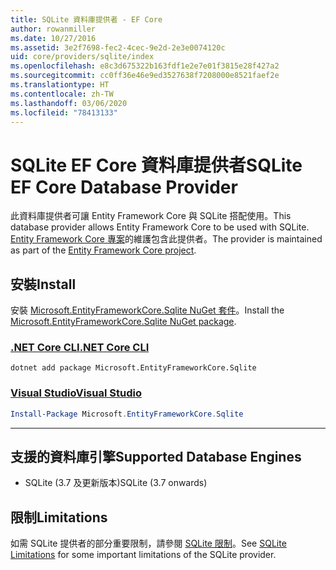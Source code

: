 ```yaml
---
title: SQLite 資料庫提供者 - EF Core
author: rowanmiller
ms.date: 10/27/2016
ms.assetid: 3e2f7698-fec2-4cec-9e2d-2e3e0074120c
uid: core/providers/sqlite/index
ms.openlocfilehash: e8c3d675322b163fdf1e2e7e01f3815e28f427a2
ms.sourcegitcommit: cc0ff36e46e9ed3527638f7208000e8521faef2e
ms.translationtype: HT
ms.contentlocale: zh-TW
ms.lasthandoff: 03/06/2020
ms.locfileid: "78413133"
---
```

# <a name="sqlite-ef-core-database-provider"></a><span data-ttu-id="d0c25-102">SQLite EF Core 資料庫提供者</span><span class="sxs-lookup"><span data-stu-id="d0c25-102">SQLite EF Core Database Provider</span></span>

<span data-ttu-id="d0c25-103">此資料庫提供者可讓 Entity Framework Core 與 SQLite 搭配使用。</span><span class="sxs-lookup"><span data-stu-id="d0c25-103">This database provider allows Entity Framework Core to be used with SQLite.</span></span> <span data-ttu-id="d0c25-104">[Entity Framework Core 專案](https://github.com/aspnet/EntityFrameworkCore)的維護包含此提供者。</span><span class="sxs-lookup"><span data-stu-id="d0c25-104">The provider is maintained as part of the [Entity Framework Core project](https://github.com/aspnet/EntityFrameworkCore).</span></span>

## <a name="install"></a><span data-ttu-id="d0c25-105">安裝</span><span class="sxs-lookup"><span data-stu-id="d0c25-105">Install</span></span>

<span data-ttu-id="d0c25-106">安裝 [Microsoft.EntityFrameworkCore.Sqlite NuGet 套件](https://www.nuget.org/packages/Microsoft.EntityFrameworkCore.Sqlite/)。</span><span class="sxs-lookup"><span data-stu-id="d0c25-106">Install the [Microsoft.EntityFrameworkCore.Sqlite NuGet package](https://www.nuget.org/packages/Microsoft.EntityFrameworkCore.Sqlite/).</span></span>

### <a name="net-core-cli"></a>[<span data-ttu-id="d0c25-107">.NET Core CLI</span><span class="sxs-lookup"><span data-stu-id="d0c25-107">.NET Core CLI</span></span>](#tab/dotnet-core-cli)

```dotnetcli
dotnet add package Microsoft.EntityFrameworkCore.Sqlite
```

### <a name="visual-studio"></a>[<span data-ttu-id="d0c25-108">Visual Studio</span><span class="sxs-lookup"><span data-stu-id="d0c25-108">Visual Studio</span></span>](#tab/vs)

``` powershell
Install-Package Microsoft.EntityFrameworkCore.Sqlite
```

***

## <a name="supported-database-engines"></a><span data-ttu-id="d0c25-109">支援的資料庫引擎</span><span class="sxs-lookup"><span data-stu-id="d0c25-109">Supported Database Engines</span></span>

* <span data-ttu-id="d0c25-110">SQLite (3.7 及更新版本)</span><span class="sxs-lookup"><span data-stu-id="d0c25-110">SQLite (3.7 onwards)</span></span>

## <a name="limitations"></a><span data-ttu-id="d0c25-111">限制</span><span class="sxs-lookup"><span data-stu-id="d0c25-111">Limitations</span></span>

<span data-ttu-id="d0c25-112">如需 SQLite 提供者的部分重要限制，請參閱 [SQLite 限制](limitations.md)。</span><span class="sxs-lookup"><span data-stu-id="d0c25-112">See [SQLite Limitations](limitations.md) for some important limitations of the SQLite provider.</span></span>
